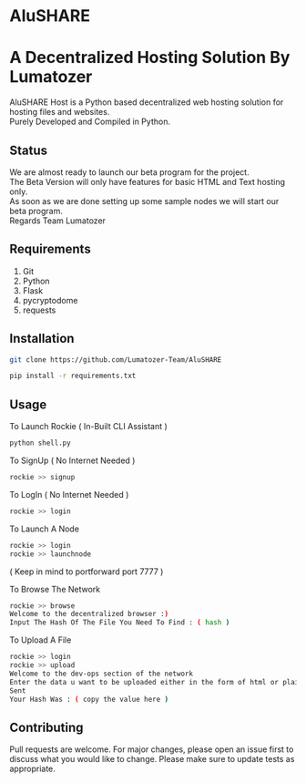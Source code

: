 # AluSHARE
# A Decentralized Hosting Solution By Lumatozer
AluSHARE Host is a Python based decentralized web hosting solution for hosting files and websites.\
Purely Developed and Compiled in Python.

## Status
We are almost ready to launch our beta program for the project.\
The Beta Version will only have features for basic HTML and Text hosting only.\
As soon as we are done setting up some sample nodes we will start our beta program.\
Regards Team Lumatozer

## Requirements
  1. Git
  2. Python
  3. Flask
  4. pycryptodome
  5. requests

## Installation

```bash
git clone https://github.com/Lumatozer-Team/AluSHARE
```

```bash
pip install -r requirements.txt
```

## Usage
To Launch Rockie ( In-Built CLI Assistant )
```bash
python shell.py
```
To SignUp ( No Internet Needed )
```bash
rockie >> signup
```
To LogIn ( No Internet Needed )
```bash
rockie >> login
```
To Launch A Node
```bash
rockie >> login
rockie >> launchnode
```
( Keep in mind to portforward port 7777 )

To Browse The Network
```bash
rockie >> browse
Welcome to the decentralized browser :)
Input The Hash Of The File You Need To Find : ( hash )
```
To Upload A File
```bash
rockie >> login
rockie >> upload
Welcome to the dev-ops section of the network
Enter the data u want to be uploaded either in the form of html or plain text : (data here)
Sent
Your Hash Was : ( copy the value here )
```

## Contributing
Pull requests are welcome. For major changes, please open an issue first to discuss what you would like to change.
Please make sure to update tests as appropriate.
